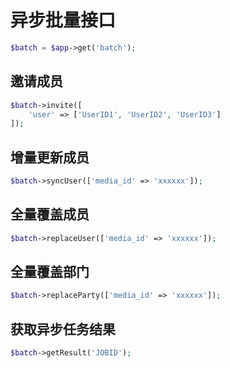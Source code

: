 # 异步批量接口

```php
$batch = $app->get('batch');
```

## 邀请成员

```php
$batch->invite([
    'user' => ['UserID1', 'UserID2', 'UserID3']
]);
```

## 增量更新成员

```php
$batch->syncUser(['media_id' => 'xxxxxx']);
```

## 全量覆盖成员

```php
$batch->replaceUser(['media_id' => 'xxxxxx']);
```

## 全量覆盖部门

```php
$batch->replaceParty(['media_id' => 'xxxxxx']);
```

## 获取异步任务结果

```php
$batch->getResult('JOBID');
```
